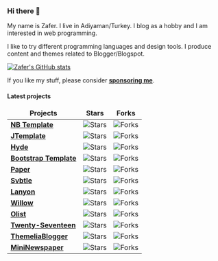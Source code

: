 ### Hi there 👋

My name is Zafer.
I live in Adiyaman/Turkey. I blog as a hobby and I am interested in web programming.

I like to try different programming languages and design tools. I produce content and themes related to Blogger/Blogspot.

[![Zafer's GitHub stats](https://github-readme-stats.vercel.app/api?username=zaferzent)](https://github.com/anuraghazra/github-readme-stats)


If you like my stuff, please consider [**sponsoring me**](https://github.com/sponsors/zaferzent).

<h4>Latest projects</h4>
<table>
  <thead align="center">
    <tr border: none;>
      <td><b>Projects</b></td>
      <td><b>Stars</b></td>
      <td><b>Forks</b></td>
    </tr>
  </thead>
  <tbody>
  <tr>
      <td><a href="https://github.com/zaferzent/Blogger-NB-Template"><b>NB Template</b></a></td>
      <td><img alt="Stars" src="https://img.shields.io/github/stars/zaferzent/Blogger-NB-Template?style=flat-square&labelColor=343b41"/></td>
      <td><img alt="Forks" src="https://img.shields.io/github/forks/zaferzent/Blogger-NB-Template?style=flat-square&labelColor=343b41"/></td>
    </tr>
    <tr>
   <td><a href="https://github.com/zaferzent/JTemplate"><b>JTemplate</b></a></td>
      <td><img alt="Stars" src="https://img.shields.io/github/stars/zaferzent/JTemplate?style=flat-square&labelColor=343b41"/></td>
      <td><img alt="Forks" src="https://img.shields.io/github/forks/zaferzent/JTemplate?style=flat-square&labelColor=343b41"/></td>
    </tr>
<tr>
  <td><a href="https://github.com/zaferzent/Hyde-Blogger-Template"><b>Hyde</b></a></td>
      <td><img alt="Stars" src="https://img.shields.io/github/stars/zaferzent/Hyde-Blogger-Template?style=flat-square&labelColor=343b41"/></td>
      <td><img alt="Forks" src="https://img.shields.io/github/forks/zaferzent/Hyde-Blogger-Template?style=flat-square&labelColor=343b41"/></td>
    </tr>

<tr>
    <td><a href="https://github.com/zaferzent/Blogger-Bootstrap-Template"><b>Bootstrap Template</b></a></td>
      <td><img alt="Stars" src="https://img.shields.io/github/stars/zaferzent/Blogger-Bootstrap-Template?style=flat-square&labelColor=343b41"/></td>
      <td><img alt="Forks" src="https://img.shields.io/github/forks/zaferzent/Blogger-Bootstrap-Template?style=flat-square&labelColor=343b41"/></td>
    </tr>

<tr>
    <td><a href="https://github.com/zaferzent/Blogger-Paper-Template"><b>Paper</b></a></td>
      <td><img alt="Stars" src="https://img.shields.io/github/stars/zaferzent/Blogger-Paper-Template?style=flat-square&labelColor=343b41"/></td>
      <td><img alt="Forks" src="https://img.shields.io/github/forks/zaferzent/Blogger-Paper-Template?style=flat-square&labelColor=343b41"/></td>
    </tr>

<tr>
    <td><a href="https://github.com/zaferzent/Svbtle-Blogger"><b>Svbtle</b></a></td>
      <td><img alt="Stars" src="https://img.shields.io/github/stars/zaferzent/Svbtle-Blogger?style=flat-square&labelColor=343b41"/></td>
      <td><img alt="Forks" src="https://img.shields.io/github/forks/zaferzent/Svbtle-Blogger?style=flat-square&labelColor=343b41"/></td>
    </tr>

<tr>
    <td><a href="https://github.com/zaferzent/Lanyon-Blogger-Template"><b>Lanyon</b></a></td>
      <td><img alt="Stars" src="https://img.shields.io/github/stars/zaferzent/Lanyon-Blogger-Template?style=flat-square&labelColor=343b41"/></td>
      <td><img alt="Forks" src="https://img.shields.io/github/forks/zaferzent/Lanyon-Blogger-Template?style=flat-square&labelColor=343b41"/></td>
    </tr>

<tr>
    <td><a href="https://github.com/zaferzent/Willow"><b>Willow</b></a></td>
      <td><img alt="Stars" src="https://img.shields.io/github/stars/zaferzent/Willow?style=flat-square&labelColor=343b41"/></td>
      <td><img alt="Forks" src="https://img.shields.io/github/forks/zaferzent/Willow?style=flat-square&labelColor=343b41"/></td>
    </tr>

<tr>
    <td><a href="https://github.com/zaferzent/Olist"><b>Olist</b></a></td>
      <td><img alt="Stars" src="https://img.shields.io/github/stars/zaferzent/Olist?style=flat-square&labelColor=343b41"/></td>
      <td><img alt="Forks" src="https://img.shields.io/github/forks/zaferzent/Olist?style=flat-square&labelColor=343b41"/></td>
    </tr>

<tr>
    <td><a href="https://github.com/zaferzent/Twenty-Seventeen"><b>Twenty-Seventeen</b></a></td>
      <td><img alt="Stars" src="https://img.shields.io/github/stars/zaferzent/Twenty-Seventeen?style=flat-square&labelColor=343b41"/></td>
      <td><img alt="Forks" src="https://img.shields.io/github/forks/zaferzent/Twenty-Seventeen?style=flat-square&labelColor=343b41"/></td>
    </tr>

<tr>
    <td><a href="https://github.com/zaferzent/ThemeliaBlogger"><b>ThemeliaBlogger</b></a></td>
      <td><img alt="Stars" src="https://img.shields.io/github/stars/zaferzent/ThemeliaBlogger?style=flat-square&labelColor=343b41"/></td>
      <td><img alt="Forks" src="https://img.shields.io/github/forks/zaferzent/ThemeliaBlogger?style=flat-square&labelColor=343b41"/></td>
    </tr>

<tr>
    <td><a href="https://github.com/zaferzent/MiniNewspaper"><b>MiniNewspaper</b></a></td>
      <td><img alt="Stars" src="https://img.shields.io/github/stars/zaferzent/MiniNewspaper?style=flat-square&labelColor=343b41"/></td>
      <td><img alt="Forks" src="https://img.shields.io/github/forks/zaferzent/MiniNewspaper?style=flat-square&labelColor=343b41"/></td>
    </tr>
    
  </tbody>
</table>
